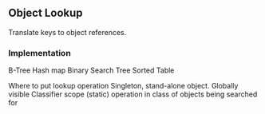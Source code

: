 ## Object Lookup

Translate keys to object references.

### Implementation
B-Tree
Hash map
Binary Search Tree
Sorted Table

Where to put lookup operation
Singleton, stand-alone object. Globally visible
Classifier scope (static) operation in class of objects being searched for

